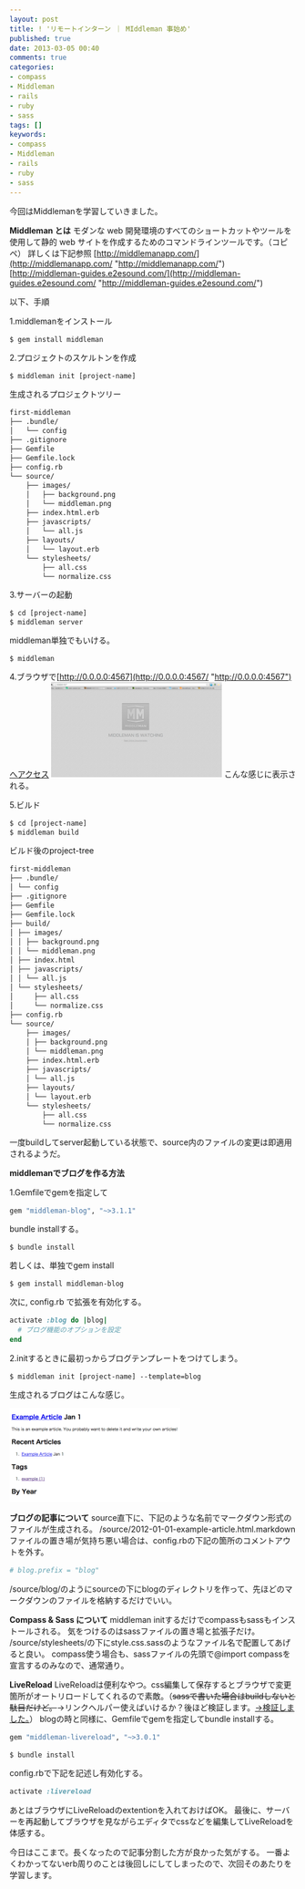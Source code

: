 ```yaml
---
layout: post
title: ! 'リモートインターン ｜ MIddleman 事始め'
published: true
date: 2013-03-05 00:40
comments: true
categories:
- compass
- Middleman
- rails
- ruby
- sass
tags: []
keywords:
- compass
- Middleman
- rails
- ruby
- sass
---
```

今回はMiddlemanを学習していきました。

**Middleman とは**
モダンな web 開発環境のすべてのショートカットやツールを使用して静的 web サイトを作成するためのコマンドラインツールです。（コピペ）
詳しくは下記参照
[http://middlemanapp.com/](http://middlemanapp.com/ "http://middlemanapp.com/")
[http://middleman-guides.e2esound.com/](http://middleman-guides.e2esound.com/ "http://middleman-guides.e2esound.com/")

以下、手順

1.middlemanをインストール

~~~
$ gem install middleman
~~~

2.プロジェクトのスケルトンを作成

~~~
$ middleman init [project-name]
~~~

生成されるプロジェクトツリー

~~~
first-middleman
├── .bundle/
│   └── config
├── .gitignore
├── Gemfile
├── Gemfile.lock
├── config.rb
└── source/
    ├── images/
    │   ├── background.png
    │   └── middleman.png
    ├── index.html.erb
    ├── javascripts/
    │   └── all.js
    ├── layouts/
    │   └── layout.erb
    └── stylesheets/
        ├── all.css
        └── normalize.css
~~~

3.サーバーの起動

~~~
$ cd [project-name]
$ middleman server
~~~

middleman単独でもいける。

~~~
$ middleman
~~~

4.ブラウザで[http://0.0.0.0:4567](http://0.0.0.0:4567/ "http://0.0.0.0:4567")へアクセス
<a href="/images/2013/03/middleman.png"><img class="alignnone size-medium wp-image-526" alt="middleman" src="/images/2013/03/middleman-300x167.png" width="300" /></a>
こんな感じに表示される。

5.ビルド

~~~
$ cd [project-name]
$ middleman build
~~~

ビルド後のproject-tree

~~~
first-middleman
├── .bundle/
│ └── config
├── .gitignore
├── Gemfile
├── Gemfile.lock
├── build/
│ ├── images/
│ │ ├── background.png
│ │ └── middleman.png
│ ├── index.html
│ ├── javascripts/
│ │ └── all.js
│ └── stylesheets/
│     ├── all.css
│     └── normalize.css
├── config.rb
└── source/
    ├── images/
    │ ├── background.png
    │ └── middleman.png
    ├── index.html.erb
    ├── javascripts/
    │ └── all.js
    ├── layouts/
    │ └── layout.erb
    └── stylesheets/
        ├── all.css
        └── normalize.css
~~~

一度buildしてserver起動している状態で、source内のファイルの変更は即適用されるようだ。

**middlemanでブログを作る方法**

1.Gemfileでgemを指定して

~~~ruby
gem "middleman-blog", "~>3.1.1"
~~~

bundle installする。

~~~
$ bundle install
~~~

若しくは、単独でgem install

~~~
$ gem install middleman-blog
~~~

次に, config.rb で拡張を有効化する。

~~~ruby
activate :blog do |blog|
  # ブログ機能のオプションを設定
end
~~~

2.initするときに最初っからブログテンプレートをつけてしまう。

~~~
$ middleman init [project-name] --template=blog
~~~

生成されるブログはこんな感じ。

<a href="/images/2013/03/0.0.0.04567.png"><img class="alignnone size-medium wp-image-530" alt="" src="/images/2013/03/0.0.0.04567-300x165.png" width="300" /></a>

**ブログの記事について**
source直下に、下記のような名前でマークダウン形式のファイルが生成される。
/source/2012-01-01-example-article.html.markdown
ファイルの置き場が気持ち悪い場合は、config.rbの下記の箇所のコメントアウトを外す。

~~~ruby
# blog.prefix = "blog"
~~~

/source/blog/のようにsourceの下にblogのディレクトリを作って、先ほどのマークダウンのファイルを格納するだけでいい。

**Compass &amp; Sass について**
middleman initするだけでcompassもsassもインストールされる。
気をつけるのはsassファイルの置き場と拡張子だけ。
/source/stylesheets/の下にstyle.css.sassのようなファイル名で配置してあげると良い。
compass使う場合も、sassファイルの先頭で@import compassを宣言するのみなので、通常通り。

**LiveReload**
LiveReloadは便利なやつ。css編集して保存するとブラウザで変更箇所がオートリロードしてくれるので素敵。（<del>sassで書いた場合はbuildしないと駄目だけど。</del>→リンクヘルパー使えばいけるか？後ほど検証します。<a title="リモートインターン ｜ MIddleman 実践（1）" href="http://camuro.org/wordpress/?p=541">→検証しました。</a>）
blogの時と同様に、Gemfileでgemを指定してbundle installする。

~~~ruby
gem "middleman-livereload", "~>3.0.1"
~~~


~~~
$ bundle install
~~~

config.rbで下記を記述し有効化する。

~~~ruby
activate :livereload
~~~

あとはブラウザにLiveReloadのextentionを入れておけばOK。
最後に、サーバーを再起動してブラウザを見ながらエディタでcssなどを編集してLiveReloadを体感する。

今日はここまで。長くなったので記事分割した方が良かった気がする。
一番よくわかってないerb周りのことは後回しにしてしまったので、次回そのあたりを学習します。
